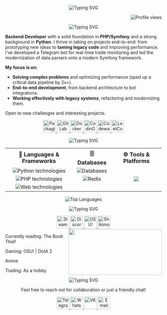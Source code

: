 <div align="center">

![Typing SVG](https://readme-typing-svg.herokuapp.com?font=Fira+Code&size=28&duration=6000&pause=1500&color=7aa2f7&background=FFFFFF00&center=true&vCenter=true&repeat=false&width=435&lines=Hey+there!+I'm+Dmitriy)

<div align="right">

![Profile views](https://komarev.com/ghpvc/?username=dmitriy-shabash&color=7aa2f7&style=plactic&label=Views)

</div>

![Typing SVG](https://readme-typing-svg.herokuapp.com?font=Fira+Code&size=20&duration=6000&pause=1500&color=7aa2f7&background=FFFFFF00&center=true&vCenter=true&repeat=false&width=435&lines=About+me)

<div align="left">

**Backend Developer** with a solid foundation in **PHP/Symfony** and a strong background in **Python**. 
I thrive in taking on projects end-to-end: from prototyping new ideas to **taming legacy code** and improving performance. 
I've developed a Telegram bot for real-time trade monitoring and led the modernization of data parsers onto a modern Symfony framework.

**My focus is on:**
- **Solving complex problems** and optimizing performance (sped up a critical data pipeline by 2x+).
- **End-to-end development**, from backend architecture to bot integrations.
- **Working effectively with legacy systems**, refactoring and modernizing them.

Open to new challenges and interesting projects.

</div>

<div>

  <a href="https://packagist.org/packages/your_username/">
    <img width="40" height="40" src="https://img.shields.io/badge/-000000?logo=packagist&logoColor=7aa2f7&style=plastic" alt="Packagist">
  </a>
  <a href="https://gitlab.com/your_username">
    <img width="40" height="40" src="https://img.shields.io/badge/-000000?logo=gitlab&logoColor=7aa2f7&style=plastic" alt="GitLab">
  </a>
  <a href="https://hub.docker.com/u/your_username">
    <img width="40" height="40" src="https://img.shields.io/badge/-000000?logo=docker&logoColor=7aa2f7&style=plastic" alt="Docker Hub">
  </a>
  <a href="https://www.codingame.com/profile/your_id">
    <img width="40" height="40" src="https://img.shields.io/badge/-000000?logo=codingame&logoColor=7aa2f7&style=plastic" alt="CodinGame">
  </a>
  <a href="https://www.codewars.com/users/your_username">
    <img width="40" height="40" src="https://img.shields.io/badge/-000000?logo=codewars&logoColor=7aa2f7&style=plastic" alt="Codewars">
  </a>
  <a href="https://leetcode.com/u/your_username/">
    <img width="40" height="40" src="https://img.shields.io/badge/-000000?logo=leetcode&logoColor=7aa2f7&style=plastic" alt="LeetCode">
  </a>
</div>

![Typing SVG](https://readme-typing-svg.herokuapp.com?font=Fira+Code&size=20&duration=6000&pause=1500&color=7aa2f7&background=FFFFFF00&center=true&vCenter=true&repeat=false&width=435&lines=Technologies+%26+Tools)

<table align="center">
  <tr>
    <th style="font-size: 18px; text-align: center;">🚀 Languages & Frameworks</th>
    <th style="font-size: 18px; text-align: center;">🗄️ Databases</th>
    <th style="font-size: 18px; text-align: center;">⚙️ Tools & Platforms</th>
  </tr>
  <tr>
    <td align="center">
      <img src="https://skillicons.dev/icons?i=python,fastapi,flask,django" alt="Python technologies">
    </td>
    <td align="center">
      <img src="https://skillicons.dev/icons?i=mysql,postgresql,sqlite" alt="Databases">
    </td>
    <td rowspan="3" align="center" style="vertical-align: middle;">
      <img src="https://skillicons.dev/icons?i=linux,bash,docker,rabbitmq,git,selenium,grafana,nginx,prometheus&perline=3"/>
    </td>
  </tr>
  <tr>
    <td align="center">
      <img src="https://skillicons.dev/icons?i=php,symfony" alt="PHP technologies">
    </td>
    <td align="center">
      <img src="https://skillicons.dev/icons?i=redis" alt="Redis">
    </td>
  </tr>
  <tr>
    <td align="center">
      <img src="https://skillicons.dev/icons?i=html,css" alt="Web technologies">
    </td>
    <td align="center">
      <!-- Пустая ячейка для выравнивания -->
    </td>
  </tr>
</table>

![Top Languages](https://github-readme-stats.vercel.app/api/top-langs/?username=dmitriy-shabash&layout=compact&theme=tokyonight)

![Typing SVG](https://readme-typing-svg.herokuapp.com?font=Fira+Code&size=20&duration=6000&pause=1500&color=7aa2f7&background=FFFFFF00&center=true&vCenter=true&repeat=false&width=435&lines=Beyond+the+Code)

<div>
  <a href="https://store.steampowered.com/">
    <img width="40" height="40" src="https://img.shields.io/badge/-000000?logo=steam&logoColor=7aa2f7&style=plastic" alt="Steam">
  </a>
  <a href="your_discord_link">
    <img width="40" height="40" src="https://img.shields.io/badge/-000000?logo=discord&logoColor=7aa2f7&style=plastic" alt="Discord">
  </a>
  <a href="https://osu.ppy.sh/users/your_profile">
    <img width="40" height="40" src="https://img.shields.io/badge/-000000?logo=osu&logoColor=7aa2f7&style=plastic" alt="OSU!">
  </a>
  <a href="https://shikimori.one/your_profile">
    <img width="40" height="40" src="https://img.shields.io/badge/-000000?logo=myanimelist&logoColor=7aa2f7&style=plastic" alt="Shikimori">
  </a>
</div>

<img width="300" height="147" src="https://cdna.artstation.com/p/assets/images/images/050/592/060/original/michael-tenebrae-tokyo-rain.gif?1655217933" align="right">

<div align="left">
  
Currently reading: The Book Thief

Gaming: OSU! | DotA 2

Anime

Trading: As a hobby

</div>

![Typing SVG](https://readme-typing-svg.herokuapp.com?font=Fira+Code&size=20&duration=6000&pause=1500&color=7aa2f7&background=FFFFFF00&center=true&vCenter=true&repeat=false&width=435&lines=Connect+with+Me)

Feel free to reach out for collaboration or just a friendly chat!

<div>
  <a href="https://t.me/your_username">
    <img width="40" height="40" src="https://img.shields.io/badge/-000000?logo=telegram&logoColor=7aa2f7&style=plastic" alt="Telegram">
  </a>
  <a href="https://wa.me/your_number">
    <img width="40" height="40" src="https://img.shields.io/badge/-000000?logo=whatsapp&logoColor=7aa2f7&style=plastic" alt="WhatsApp">
  </a>
  <a href="https://vk.com/your_profile">
    <img width="40" height="40" src="https://img.shields.io/badge/-000000?logo=vk&logoColor=7aa2f7&style=plastic" alt="VK">
  </a>
  <a href="mailto:your.email@example.com">
    <img width="40" height="40" src="https://img.shields.io/badge/-000000?logo=gmail&logoColor=7aa2f7&style=plastic" alt="Email">
  </a>
</div>

</div>
